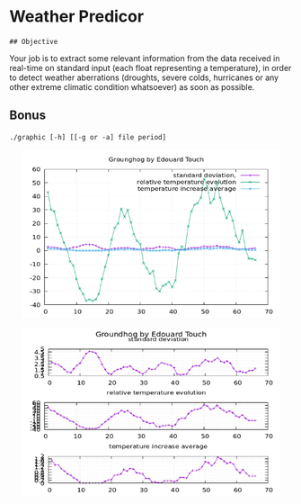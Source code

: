 
# Weather Predicor

    ## Objective

Your job is to extract some relevant information from the data received in real-time on standard input (each
float representing a temperature), in order to detect weather aberrations (droughts, severe colds, hurricanes
or any other extreme climatic condition whatsoever) as soon as possible.

## Bonus

    ./graphic [-h] [[-g or -a] file period]

<p align="center">
  <img width="460" height="300" src="https://github.com/G0nzal0zz/Weather_Predictor/blob/main/bonus/ground1.png">
</p>
<p align="center">
  <img width="460" height="300" src="https://github.com/G0nzal0zz/Weather_Predictor/blob/main/bonus/ground2.png">
</p>
